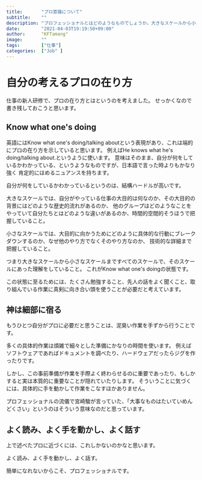 ```yaml
---
title:       "プロ意識について"
subtitle:    ""
description: "プロフェッショナルとはどのようなものでしょうか。大きなスケールから小さなスケールまで自分の仕事を把握し、手ずから泥臭い作業から本質を見抜ける者だと私は思います。そこに至るには、 よく読み、よく手を動かし、よく話すことが必要です。"
date:        "2021-04-03T19:19:50+09:00"
author:      "KFTamang"
image:       ""
tags:        ["仕事"]
categories:  ["Job" ]
---
```


# 自分の考えるプロの在り方

仕事の新人研修で、プロの在り方とはというのを考えました。
せっかくなので書き残しておこうと思います。

## Know what one's doing
英語にはKnow what one's doing/talking aboutという表現があり、これは端的にプロの在り方を示していると思います。
例えばHe knows what he's doing/talking about.というように使います。
意味はそのまま、自分が何をしているかわかっている、というようなものですが、日本語で言った時よりもかなり強く
肯定的にほめるニュアンスを持ちます。

自分が何をしているかわかっているというのは、結構ハードルが高いです。

大きなスケールでは、自分がやっている仕事の大目的は何なのか、その大目的の背景にはどのような歴史的流れがあるのか、
他のグループはどのようなことをやっていて自分たちとはどのような違いがあるのか、時間的空間的そうほうで把握していること。

小さなスケールでは、大目的に向かうためにどのように具体的な行動にブレークダウンするのか、なぜ他のやり方でなくそのやり方なのか、
技術的な詳細まで把握していること。

つまり大きなスケールから小さなスケールまですべてのスケールで、そのスケールにあった理解をしていること。
これがKnow what one's doingの状態です。

この状態に至るためには、たくさん勉強すること、先人の話をよく聞くこと、取り組んでいる作業に真剣に向き合い頭を使うことが必要だと考えています。

## 神は細部に宿る
もうひとつ自分がプロに必要だと思うことは、泥臭い作業を手ずから行うことです。

多くの具体的作業は煩雑で細々とした準備にかなりの時間を使います。
例えばソフトウェアであればドキュメントを調べたり、ハードウェアだったらジグを作ったりです。

しかし、この事前準備が作業を手際よく終わらせるのに重要であったり、もしかすると実は本質的に重要なことが隠れていたりします。
そういうことに気づくには、具体的に手を動かして作業をこなすほかありません。

プロフェッショナルの流儀で宮崎駿が言っていた、「大事なものはたいていめんどくさい」というのはそういう意味なのだと思っています。

## よく読み、よく手を動かし、よく話す
上で述べたプロに近づくには、これしかないのかなと思います。

よく読み、よく手を動かし、よく話す。

簡単になれないからこそ、プロフェッショナルです。